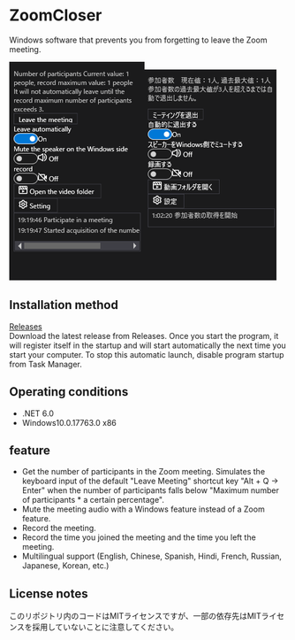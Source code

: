 # ZoomCloser

Windows software that prevents you from forgetting to leave the Zoom meeting.

![Sample](https://github.com/34j/ZoomCloser/blob/master/Example.png)![Sample](https://github.com/34j/ZoomCloser/blob/master/Example.ja.png)

## Installation method

[Releases](https://github.com/34j/ZoomCloser/releases)  
Download the latest release from Releases. Once you start the program, it will register itself in the startup and will start automatically the next time you start your computer.
To stop this automatic launch, disable program startup from Task Manager.

## Operating conditions

-   .NET 6.0
-   Windows10.0.17763.0 x86

## feature

-   Get the number of participants in the Zoom meeting. Simulates the keyboard input of the default "Leave Meeting" shortcut key "Alt + Q → Enter" when the number of participants falls below "Maximum number of participants \* a certain percentage".
-   Mute the meeting audio with a Windows feature instead of a Zoom feature.
-   Record the meeting.
-   Record the time you joined the meeting and the time you left the meeting.
-   Multilingual support (English, Chinese, Spanish, Hindi, French, Russian, Japanese, Korean, etc.)

## License notes

このリポジトリ内のコードはMITライセンスですが、一部の依存先はMITライセンスを採用していないことに注意してください。
